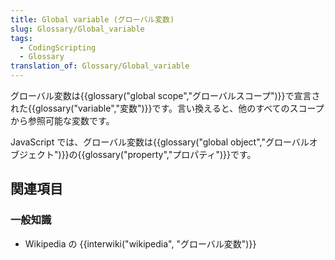 ```yaml
---
title: Global variable (グローバル変数)
slug: Glossary/Global_variable
tags:
  - CodingScripting
  - Glossary
translation_of: Glossary/Global_variable
---
```

グローバル変数は{{glossary("global scope","グローバルスコープ")}}で宣言された{{glossary("variable","変数")}}です。言い換えると、他のすべてのスコープから参照可能な変数です。

JavaScript では、グローバル変数は{{glossary("global object","グローバルオブジェクト")}}の{{glossary("property","プロパティ")}}です。

## 関連項目

### 一般知識

- Wikipedia の {{interwiki("wikipedia", "グローバル変数")}}
